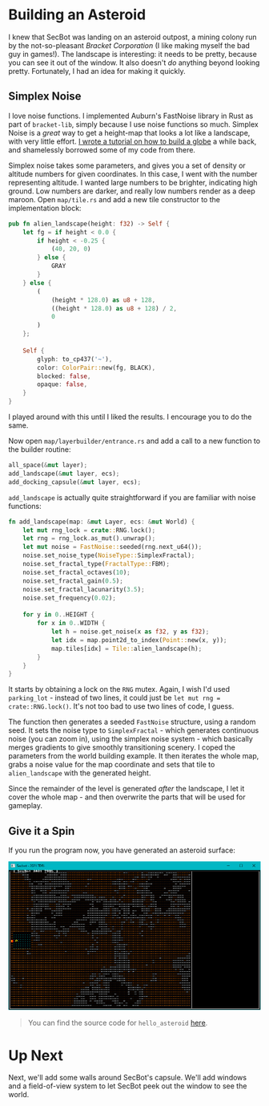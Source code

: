 # Building an Asteroid

I knew that SecBot was landing on an asteroid outpost, a mining colony run by the not-so-pleasant *Bracket Corporation* (I like making myself the bad guy in games!). The landscape is interesting: it needs to be pretty, because you can see it out of the window. It also doesn't *do* anything beyond looking pretty. Fortunately, I had an idea for making it quickly.

## Simplex Noise

I love noise functions. I implemented Auburn's FastNoise library in Rust as part of `bracket-lib`, simply because I use noise functions so much. Simplex Noise is a *great* way to get a height-map that looks a lot like a landscape, with very little effort. [I wrote a tutorial on how to build a globe](https://bracketproductions.com/posts/minituts/spherical_noise/) a while back, and shamelessly borrowed some of my code from there.

Simplex noise takes some parameters, and gives you a set of density or altitude numbers for given coordinates. In this case, I went with the number representing altitude. I wanted large numbers to be brighter, indicating high ground. Low numbers are darker, and really low numbers render as a deep maroon. Open `map/tile.rs` and add a new tile constructor to the implementation block:

~~~rust
pub fn alien_landscape(height: f32) -> Self {
    let fg = if height < 0.0 {
        if height < -0.25 {
            (40, 20, 0)
        } else {
            GRAY
        }
    } else {
        (
            (height * 128.0) as u8 + 128,
            ((height * 128.0) as u8 + 128) / 2,
            0
        )
    };

    Self {
        glyph: to_cp437('~'),
        color: ColorPair::new(fg, BLACK),
        blocked: false,
        opaque: false,
    }
}
~~~

I played around with this until I liked the results. I encourage you to do the same.

Now open `map/layerbuilder/entrance.rs` and add a call to a new function to the builder routine:

~~~rust
all_space(&mut layer);
add_landscape(&mut layer, ecs);
add_docking_capsule(&mut layer, ecs);
~~~

`add_landscape` is actually quite straightforward if you are familiar with noise functions:

~~~rust
fn add_landscape(map: &mut Layer, ecs: &mut World) {
    let mut rng_lock = crate::RNG.lock();
    let rng = rng_lock.as_mut().unwrap();
    let mut noise = FastNoise::seeded(rng.next_u64());
    noise.set_noise_type(NoiseType::SimplexFractal);
    noise.set_fractal_type(FractalType::FBM);
    noise.set_fractal_octaves(10);
    noise.set_fractal_gain(0.5);
    noise.set_fractal_lacunarity(3.5);
    noise.set_frequency(0.02);

    for y in 0..HEIGHT {
        for x in 0..WIDTH {
            let h = noise.get_noise(x as f32, y as f32);
            let idx = map.point2d_to_index(Point::new(x, y));
            map.tiles[idx] = Tile::alien_landscape(h);
        }
    }
}
~~~

It starts by obtaining a lock on the `RNG` mutex. Again, I wish I'd used `parking_lot` - instead of two lines, it could just be `let mut rng = crate::RNG.lock()`. It's not too bad to use two lines of code, I guess.

The function then generates a seeded `FastNoise` structure, using a random seed. It sets the noise type to `SimplexFractal` - which generates continuous noise (you can zoom in), using the simplex noise system - which basically merges gradients to give smoothly transitioning scenery. I coped the parameters from the world building example. It then iterates the whole map, grabs a noise value for the map coordinate and sets that tile to `alien_landscape` with the generated height.

Since the remainder of the level is generated *after* the landscape, I let it cover the whole map - and then overwrite the parts that will be used for gameplay.

## Give it a Spin

If you run the program now, you have generated an asteroid surface:

![](./hello_asteroid.jpg)

> You can find the source code for `hello_asteroid` [here](https://github.com/thebracket/secbot-2021-7drl/tree/tutorial/tutorial/hello_asteroid/).

# Up Next

Next, we'll add some walls around SecBot's capsule. We'll add windows and a field-of-view system to let SecBot peek out the window to see the world.
